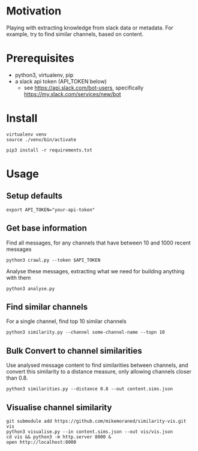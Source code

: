 # Motivation

Playing with extracting knowledge from slack data or metadata. For example, try to find similar channels,
based on content.

# Prerequisites

* python3, virtualenv, pip
* a slack api token (API_TOKEN below)
    * see https://api.slack.com/bot-users, specifically https://my.slack.com/services/new/bot

# Install

    virtualenv venv
    source ./venv/bin/activate

    pip3 install -r requirements.txt

# Usage

## Setup defaults

    export API_TOKEN="your-api-token"

## Get base information

Find all messages, for any channels that have between 10 and 1000
recent messages

    python3 crawl.py --token $API_TOKEN

Analyse these messages, extracting what we need for building anything
with them

    python3 analyse.py

## Find similar channels

For a single channel, find top 10 similar channels

    python3 similarity.py --channel some-channel-name --topn 10

## Bulk Convert to channel similarities

Use analysed message content to find similarities between channels, and
convert this similarity to a distance measure, only allowing channels closer
than 0.8.

    python3 similarities.py --distance 0.8 --out content.sims.json

## Visualise channel similarity

    git submodule add https://github.com/mikemoraned/similarity-vis.git vis
    python3 visualise.py --in content.sims.json --out vis/vis.json
    cd vis && python3 -m http.server 8000 &
    open http://localhost:8000

